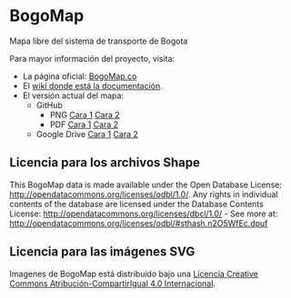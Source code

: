# BogoMap
Mapa libre del sistema de transporte de Bogota

Para mayor información del proyecto, visita:

* La página oficial: [BogoMap.co](http://bogomap.co/)
* El [wiki donde está la documentación](https://github.com/BogoMap/bogomap/wiki).
* El versión actual del mapa:
  * GitHub
    * PNG [Cara 1](https://github.com/BogoMap/bogomap.github.io/raw/master/mapa/BogoMap-1.png) [Cara 2](https://github.com/BogoMap/bogomap.github.io/raw/master/mapa/BogoMap-2.png)
    * PDF [Cara 1](https://github.com/BogoMap/bogomap.github.io/raw/master/mapa/BogoMap-1.pdf) [Cara 2](https://github.com/BogoMap/bogomap.github.io/raw/master/mapa/BogoMap-2.pdf)
  * Google Drive [Cara 1](https://drive.google.com/open?id=0B_Ez046J_f64V05kM0g3NlNFUk0) [Cara 2](https://drive.google.com/open?id=0B_Ez046J_f64Y1JGZEU5UWs5a0U)

## Licencia para los archivos Shape

This BogoMap data is made available under the Open Database License: http://opendatacommons.org/licenses/odbl/1.0/. Any rights in individual contents of the database are licensed under the Database Contents License: http://opendatacommons.org/licenses/dbcl/1.0/ - See more at: http://opendatacommons.org/licenses/odbl/#sthash.n2O5WfEc.dpuf

## Licencia para las imágenes SVG

Imagenes de BogoMap está distribuido bajo una [Licencia Creative Commons Atribución-CompartirIgual 4.0 Internacional](http://creativecommons.org/licenses/by-sa/4.0/).
